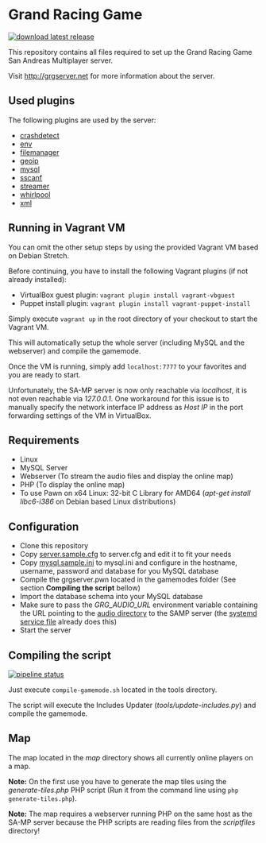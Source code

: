 # Grand Racing Game

[![download latest release](https://img.shields.io/badge/download-latest-blue.svg)](https://gitlab.com/GRGServer/SAMPRacing/-/jobs/artifacts/master/download?job=release)

This repository contains all files required to set up the Grand Racing Game San Andreas Multiplayer server.

Visit http://grgserver.net for more information about the server.

## Used plugins

The following plugins are used by the server:

 * [crashdetect](http://forum.sa-mp.com/showthread.php?t=262796)
 * [env](http://forum.sa-mp.com/showthread.php?t=656319)
 * [filemanager](http://forum.sa-mp.com/showthread.php?t=92246)
 * [geoip](http://forum.sa-mp.com/showthread.php?t=32509)
 * [mysql](http://forum.sa-mp.com/showthread.php?t=56564)
 * [sscanf](http://forum.sa-mp.com/showthread.php?t=120356)
 * [streamer](http://forum.sa-mp.com/showthread.php?t=102865)
 * [whirlpool](http://forum.sa-mp.com/showthread.php?t=65290)
 * [xml](http://forum.sa-mp.com/showthread.php?t=372521)

## Running in Vagrant VM

You can omit the other setup steps by using the provided Vagrant VM based on Debian Stretch.

Before continuing, you have to install the following Vagrant plugins (if not already installed):

* VirtualBox guest plugin: `vagrant plugin install vagrant-vbguest`
* Puppet install plugin: `vagrant plugin install vagrant-puppet-install`

Simply execute `vagrant up` in the root directory of your checkout to start the Vagrant VM.

This will automatically setup the whole server (including MySQL and the webserver) and compile the gamemode.

Once the VM is running, simply add `localhost:7777` to your favorites and you are ready to start.

Unfortunately, the SA-MP server is now only reachable via *localhost*, it is not even reachable via *127.0.0.1*. One workaround for this issue is to manually specify the network interface IP address as *Host IP* in the port forwarding settings of the VM in VirtualBox.

## Requirements

  * Linux
  * MySQL Server
  * Webserver (To stream the audio files and display the online map)
  * PHP (To display the online map)
  * To use Pawn on x64 Linux: 32-bit C Library for AMD64 (*apt-get install libc6-i386* on Debian based Linux distributions)

## Configuration

  * Clone this repository
  * Copy [server.sample.cfg](server.sample.cfg) to server.cfg and edit it to fit your needs
  * Copy [mysql.sample.ini](mysql.sample.ini) to mysql.ini and configure in the hostname, username, password and database for you MySQL database
  * Compile the grgserver.pwn located in the gamemodes folder (See section **Compiling the script** bellow)
  * Import the database schema into your MySQL database
  * Make sure to pass the *GRG_AUDIO_URL* environment variable containing the URL pointing to the [audio directory](audio) to the SAMP server (the [systemd service file](samp.service) already does this)
  * Start the server

## Compiling the script

[![pipeline status](https://gitlab.com/GRGServer/SAMPRacing/badges/master/pipeline.svg)](https://gitlab.com/GRGServer/SAMPRacing/commits/master)

Just execute `compile-gamemode.sh` located in the tools directory.

The script will execute the Includes Updater (*tools/update-includes.py*) and compile the gamemode.

## Map

The map located in the *map* directory shows all currently online players on a map.

**Note:** On the first use you have to generate the map tiles using the *generate-tiles.php* PHP script (Run it from the command line using `php generate-tiles.php`).

**Note:** The map requires a webserver running PHP on the same host as the SA-MP server because the PHP scripts are reading files from the *scriptfiles* directory!